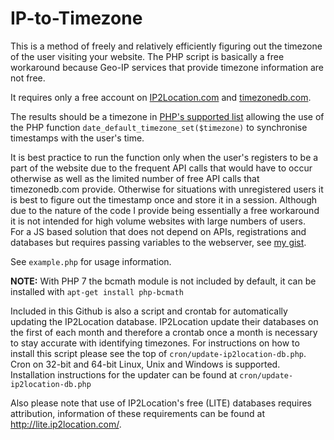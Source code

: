 # IP-to-Timezone
This is a method of freely and relatively efficiently figuring out the timezone of the user visiting your website. The PHP script is basically a free workaround because Geo-IP services that provide timezone information are not free.

It requires only a free account on [IP2Location.com](https://www.ip2location.com/) and [timezonedb.com](https://timezonedb.com/).

The results should be a timezone in [PHP's supported list](http://php.net/manual/en/timezones.php) allowing the use of the PHP function `date_default_timezone_set($timezone)` to synchronise timestamps with the user's time.

It is best practice to run the function only when the user's registers to be a part of the website due to the frequent API calls that would have to occur otherwise as well as the limited number of free API calls that timezonedb.com provide. Otherwise for situations with unregistered users it is best to figure out the timestamp once and store it in a session. Although due to the nature of the code I provide being essentially a free workaround it is not intended for high volume websites with large numbers of users.  
For a JS based solution that does not depend on APIs, registrations and databases but requires passing variables to the webserver, see [my gist](https://gist.github.com/sebastian-king/32040244877ac2985d8ee60b0091f01f).

See `example.php` for usage information.

**NOTE:** With PHP 7 the bcmath module is not included by default, it can be installed with `apt-get install php-bcmath`

Included in this Github is also a script and crontab for automatically updating the IP2Location database. IP2Location update their databases on the first of each month and therefore a crontab once a month is necessary to stay accurate with identifying timezones. For instructions on how to install this script please see the top of `cron/update-ip2location-db.php`.
Cron on 32-bit and 64-bit Linux, Unix and Windows is supported. Installation instructions for the updater can be found at `cron/update-ip2location-db.php`

Also please note that use of IP2Location's free (LITE) databases requires attribution, information of these requirements can be found at http://lite.ip2location.com/.
